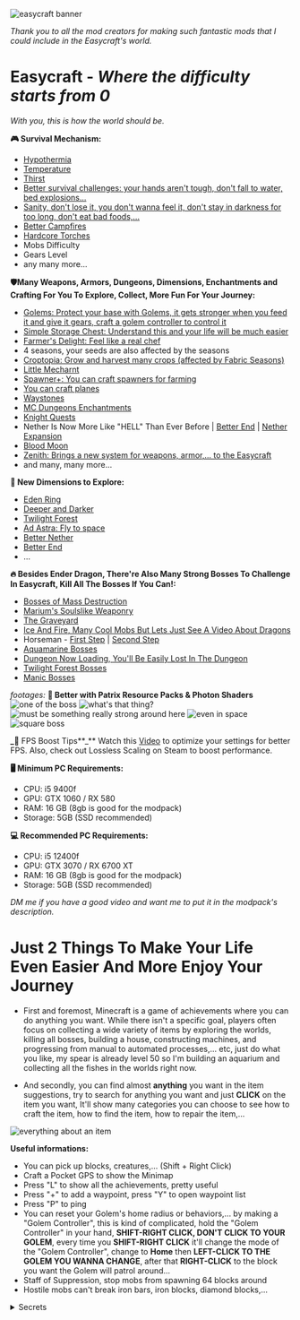 ![easycraft banner](https://cdn.modrinth.com/data/cached_images/cad7c90e10058b313b0f722029c9f1cc3d6faafa.png)

_Thank you to all the mod creators for making such fantastic mods that I could include in the Easycraft's world._

# Easycraft - _Where the difficulty starts from 0_

_With you, this is how the world should be._

**🎮 Survival Mechanism:**
- [Hypothermia](https://modrinth.com/mod/pyrofrost)
- [Temperature](https://modrinth.com/mod/pyrofrost)
- [Thirst](https://modrinth.com/mod/qWDh3G0p)
- [Better survival challenges: your hands aren't tough, don't fall to water, bed explosions...](https://modrinth.com/mod/welcome-to-my-world)
- [Sanity, don't lose it, you don't wanna feel it, don't stay in darkness for too long, don't eat bad foods,...](https://nevermore.wiki.gg/wiki/Manic)
- [Better Campfires](https://modrinth.com/mod/better-campfires)
- [Hardcore Torches](https://modrinth.com/mod/hardcore-torches)
- Mobs Difficulty
- Gears Level
- any many more...


**🛡️Many Weapons, Armors, Dungeons, Dimensions, Enchantments and Crafting For You To Explore, Collect, More Fun For Your Journey:**
- [Golems: Protect your base with Golems, it gets stronger when you feed it and give it gears, craft a golem controller to control it](https://modrinth.com/mod/advanced-golems)
- [Simple Storage Chest: Understand this and your life will be much easier](https://www.youtube.com/watch?v=cCa44Jik5Co)
- [Farmer's Delight: Feel like a real chef](https://www.youtube.com/watch?v=BY-c9gAiqMM)
- 4 seasons, your seeds are also affected by the seasons
- [Croptopia: Grow and harvest many crops (affected by Fabric Seasons)](https://www.curseforge.com/minecraft/mc-mods/croptopia)
- [Little Mecharnt](https://www.youtube.com/watch?v=KrHbuDfDiLU)
- [Spawner+: You can craft spawners for farming](https://modrinth.com/mod/spawners_plus)
- [You can craft planes](https://modrinth.com/mod/immersive-aircraft)
- [Waystones](https://modrinth.com/mod/fwaystones)
- [MC Dungeons Enchantments](https://modrinth.com/mod/mc-dungeons-enchanting)
- [Knight Quests](https://www.youtube.com/watch?v=MLwhabsdQ-Y)
- Nether Is Now More Like "HELL" Than Ever Before | [Better End](https://www.youtube.com/watch?v=4zVxJZnJ9iM) | [Nether Expansion](https://www.youtube.com/watch?v=UWS4FCsdcqw)
- [Blood Moon](https://www.youtube.com/watch?v=XZfDCDeZoMk)
- [Zenith: Brings a new system for weapons, armor,... to the Easycraft](https://www.youtube.com/watch?v=fK7JJbkwWiI)
- and many, many more...

**🌌 New Dimensions to Explore:**
- [Eden Ring](https://www.youtube.com/watch?v=CzajxoTLfys)
- [Deeper and Darker](https://www.youtube.com/watch?v=2rcvOMf5-hI)
- [Twilight Forest](https://www.youtube.com/watch?v=0Poyhpgh8FI)
- [Ad Astra: Fly to space](https://www.youtube.com/shorts/kM-PySE1MPM)
- [Better Nether](https://www.youtube.com/shorts/b4hWNTJDMuU)
- [Better End](https://www.youtube.com/watch?v=4zVxJZnJ9iM)
- ...

**🔥 Besides Ender Dragon, There're Also Many Strong Bosses To Challenge In Easycraft, Kill All The Bosses If You Can!:**
- [Bosses of Mass Destruction](https://www.youtube.com/watch?v=zLiqKC2EaaU)
- [Marium's Soulslike Weaponry](https://www.youtube.com/watch?v=usw-Q27ndMk)
- [The Graveyard](https://www.youtube.com/watch?v=ybIY21G2JJc&t=648s)
- [Ice And Fire, Many Cool Mobs But Lets Just See A Video About Dragons](https://www.youtube.com/watch?v=M5kn-n6E4Wk)
- Horseman - [First Step](https://github.com/Cursee-Development/Sleepy-Hollows/wiki/Introduction-&-First-Steps) | [Second Step](https://github.com/Cursee-Development/Sleepy-Hollows/wiki/Allright!-Let's-finish-it!)
- [Aquamarine Bosses](https://www.youtube.com/watch?v=FtlXkbPRLdo)
- [Dungeon Now Loading, You'll Be Easily Lost In The Dungeon](https://www.youtube.com/shorts/kt6bTc2tcGQ)
- [Twilight Forest Bosses](https://www.youtube.com/watch?v=lDM31iQXyuo)
- [Manic Bosses](https://www.youtube.com/watch?v=Y2xM2Z4EwCo)

_footages:_ **🔧 Better with Patrix Resource Packs & Photon Shaders**
![one of the boss](https://cdn.modrinth.com/data/cached_images/0f5972c373f4e2353062a98aa3a37485d506f9b5.png)
![what's that thing?](https://cdn.modrinth.com/data/cached_images/7b5f913e413e437367694cd0972ae2df5f7f759e.png)
![must be something really strong around here](https://cdn.modrinth.com/data/cached_images/6bc76ed93df81c52d65c1cefd8d5c2f4d8aea29b.png)
![even in space](https://cdn.modrinth.com/data/cached_images/93de64cd7b95aeddc575aec6aca7f0f3058d19d8.png)
![square boss](https://cdn.modrinth.com/data/cached_images/db39ca0f5f89aabfe7181d4fb0626e3e8ebc8ca4.png)

**_**🎥 FPS Boost Tips**_**
Watch this [Video](https://www.youtube.com/watch?v=Ql4ANOdnIls) to optimize your settings for better FPS. Also, check out Lossless Scaling on Steam to boost performance.

**🖥️ Minimum PC Requirements:**

- CPU: i5 9400f
- GPU: GTX 1060 / RX 580
- RAM: 16 GB (8gb is good for the modpack)
- Storage: 5GB (SSD recommended)

**💻 Recommended PC Requirements:**

- CPU: i5 12400f
- GPU: GTX 3070 / RX 6700 XT
- RAM: 16 GB (8gb is good for the modpack) 
- Storage: 5GB (SSD recommended)


_DM me if you have a good video and want me to put it in the modpack's description._

# Just 2 Things To Make Your Life Even Easier And More Enjoy Your Journey

- First and foremost, Minecraft is a game of achievements where you can do anything you want. While there isn't a specific goal, players often focus on collecting a wide variety of items by exploring the worlds, killing all bosses, building a house, constructing machines, and progressing from manual to automated processes,... etc, just do what you like, my spear is already level 50 so I'm building an aquarium and collecting all the fishes in the worlds right now.
 
- And secondly, you can find almost **anything** you want in the item suggestions, try to search for anything you want and just **CLICK** on the item you want, It'll show many categories you can choose to see how to craft the item, how to find the item, how to repair the item,...

![everything about an item](https://cdn.modrinth.com/data/cached_images/35d352b53f969b0f735b752f6ec83a6b11168a65_0.webp)


**Useful informations:**
- You can pick up blocks, creatures,... (Shift + Right Click)
- Craft a Pocket GPS to show the Minimap
- Press "L" to show all the achievements, pretty useful
- Press "+" to add a waypoint, press "Y" to open waypoint list
- Press "P" to ping
- You can reset your Golem's home radius or behaviors,... by making a "Golem Controller", this is kind of complicated, hold the "Golem Controller" in your hand, **SHIFT-RIGHT CLICK, DON'T CLICK TO YOUR GOLEM**, every time you **SHIFT-RIGHT CLICK** it'll change the mode of the "Golem Controller", change to **Home** then **LEFT-CLICK TO THE GOLEM YOU WANNA CHANGE**, after that **RIGHT-CLICK** to the block you want the Golem will patrol around...
- Staff of Suppression, stop mobs from spawning 64 blocks around
- Hostile mobs can't break iron bars, iron blocks, diamond blocks,...



<details>
<summary>Secrets</summary>
  
- Beds have a chance to explode, having luck effect negatives the explosion chance.
- Mobs are stronger by the time you play but they can also get stronger when there's a mysterious lightning strike at them, the lightning gives them a buff and if they already had the buff, it'll increase the buff level.
- Punching blocks while holding an item decreases 50% of damage dealt by that block.
- Can craft oak planks by using 4 sticks.
- There's sometimes a minion hiding below the sand, which be noticed by some sand particles, breaking the sand block and the minion will show up to give you some items.
- many more...
  
</details>


